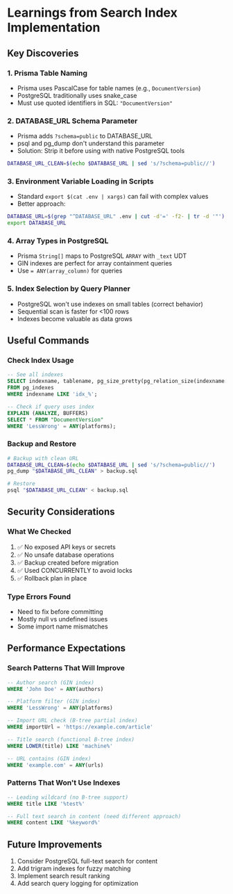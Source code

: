 # Learnings from Search Index Implementation

## Key Discoveries

### 1. Prisma Table Naming
- Prisma uses PascalCase for table names (e.g., `DocumentVersion`)
- PostgreSQL traditionally uses snake_case
- Must use quoted identifiers in SQL: `"DocumentVersion"`

### 2. DATABASE_URL Schema Parameter
- Prisma adds `?schema=public` to DATABASE_URL
- psql and pg_dump don't understand this parameter
- Solution: Strip it before using with native PostgreSQL tools
```bash
DATABASE_URL_CLEAN=$(echo $DATABASE_URL | sed 's/?schema=public//')
```

### 3. Environment Variable Loading in Scripts
- Standard `export $(cat .env | xargs)` can fail with complex values
- Better approach:
```bash
DATABASE_URL=$(grep "^DATABASE_URL" .env | cut -d'=' -f2- | tr -d '"')
export DATABASE_URL
```

### 4. Array Types in PostgreSQL
- Prisma `String[]` maps to PostgreSQL `ARRAY` with `_text` UDT
- GIN indexes are perfect for array containment queries
- Use `= ANY(array_column)` for queries

### 5. Index Selection by Query Planner
- PostgreSQL won't use indexes on small tables (correct behavior)
- Sequential scan is faster for <100 rows
- Indexes become valuable as data grows

## Useful Commands

### Check Index Usage
```sql
-- See all indexes
SELECT indexname, tablename, pg_size_pretty(pg_relation_size(indexname::regclass)) as size 
FROM pg_indexes 
WHERE indexname LIKE 'idx_%';

-- Check if query uses index
EXPLAIN (ANALYZE, BUFFERS) 
SELECT * FROM "DocumentVersion" 
WHERE 'LessWrong' = ANY(platforms);
```

### Backup and Restore
```bash
# Backup with clean URL
DATABASE_URL_CLEAN=$(echo $DATABASE_URL | sed 's/?schema=public//')
pg_dump "$DATABASE_URL_CLEAN" > backup.sql

# Restore
psql "$DATABASE_URL_CLEAN" < backup.sql
```

## Security Considerations

### What We Checked
1. ✅ No exposed API keys or secrets
2. ✅ No unsafe database operations
3. ✅ Backup created before migration
4. ✅ Used CONCURRENTLY to avoid locks
5. ✅ Rollback plan in place

### Type Errors Found
- Need to fix before committing
- Mostly null vs undefined issues
- Some import name mismatches

## Performance Expectations

### Search Patterns That Will Improve
```sql
-- Author search (GIN index)
WHERE 'John Doe' = ANY(authors)

-- Platform filter (GIN index)
WHERE 'LessWrong' = ANY(platforms)

-- Import URL check (B-tree partial index)
WHERE importUrl = 'https://example.com/article'

-- Title search (functional B-tree index)
WHERE LOWER(title) LIKE 'machine%'

-- URL contains (GIN index)
WHERE 'example.com' = ANY(urls)
```

### Patterns That Won't Use Indexes
```sql
-- Leading wildcard (no B-tree support)
WHERE title LIKE '%test%'

-- Full text search in content (need different approach)
WHERE content LIKE '%keyword%'
```

## Future Improvements
1. Consider PostgreSQL full-text search for content
2. Add trigram indexes for fuzzy matching
3. Implement search result ranking
4. Add search query logging for optimization